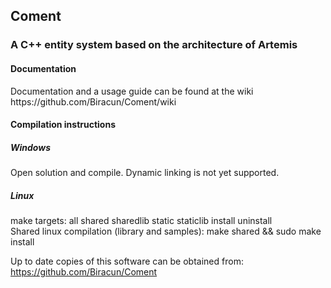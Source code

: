 <h2>Coment</h2>
<h3>A C++ entity system based on the architecture of Artemis</h3>

<h4>Documentation</h4>
Documentation and a usage guide can be found at the wiki
https://github.com/Biracun/Coment/wiki

<h4>Compilation instructions</h4>
<h5>Windows</h5>
Open solution and compile. Dynamic linking is not yet supported.

<h5>Linux</h5>
make targets: all shared sharedlib static staticlib install uninstall<br>
Shared linux compilation (library and samples): make shared && sudo make install<br>

Up to date copies of this software can be obtained from:
https://github.com/Biracun/Coment
